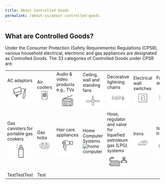 ```yaml
---
title: About Controlled Goods
permalink: /about-us/about-controlled-goods
---
```

## What are Controlled Goods?
Under the Consumer Protection (Safety Requirements) Regulations (CPSR), various household electrical, electronic and gas appliances are designated as Controlled Goods. The 33 categories of Controlled Goods under CPSR are:

|                                         |                                         |                                         |                                         |                                         |                                         |                                         |
|---|---|---|---|---|---|---|
|AC adaptors<br>![ac adaptors](/images/about-us/33-categories-controlled-goods/ac-adaptors.png)|Air coolers<br>![air cooler](/images/about-us/33-categories-controlled-goods/air-cooler.png)|Audio & video products e.g., TVs<br>![audio & video products](/images/about-us/33-categories-controlled-goods/audio-video.png)|Ceiling, wall and standing fans<br>![fans](/images/about-us/33-categories-controlled-goods/fans.png)|Decorative lightning chains<br>![decorative lignting chains](/images/about-us/33-categories-controlled-goods/deco-light-chain.png)|Electrical wall switches<br>![wall switches](/images/about-us/33-categories-controlled-goods/wall-switch.png)|Fuses(≤13 amperes)<br>![fuse](/images/about-us/33-categories-controlled-goods/fuse.png)|
|Gas canisters for portable gas cookers![gas canisters](/images/about-us/33-categories-controlled-goods/gas-canister.png)|Gas hobs![gas hobs](/images/about-us/33-categories-controlled-goods/gas-cooking.png)|Hair care appliances![hair care appliances](/images/about-us/33-categories-controlled-goods/hair-care.png)|Home Computer Systems![home computer](/images/about-us/33-categories-controlled-goods/home-computer.png)|Hose, regulator and valve for liquefied petroleum gas (LPG) systems![components of LPG](/images/about-us/33-categories-controlled-goods/components-lpg.png)|Irons![iron](/images/about-us/33-categories-controlled-goods/iron.png)|Isolating transformers![isolating transformers](/images/about-us/33-categories-controlled-goods/transformer-downlight-fitting.png)|
| TestTestTest |     Test     |
